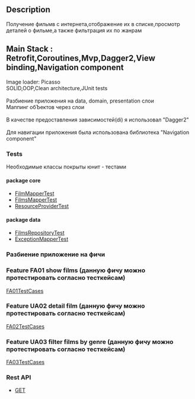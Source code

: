 ## Description
Получение фильмв с интернета,отображение их в списке,просмотр деталей о фильме,а также фильтрация их по жанрам

## Main Stack : Retrofit,Coroutines,Mvp,Dagger2,View binding,Navigation component <br/>
Image loader: Picasso <br/>
SOLID,OOP,Clean architecture,JUnit tests<br/><br/>
Разбиение приложения на data, domain, presentation слои<br/>
Маппинг обЪектов через слои<br/><br/>
В качестве предоставления зависимостей(di) я использовал "Dagger2"<br/><br />
Для навигации приложения была использована библиотека "Navigation component"

### Tests
Необходимые классы покрыты юнит - тестами

#### package core
- [FilmMapperTest](https://github.com/KostyaGig/TzFilmsApp/blob/master/app/src/test/java/com/zinoview/tzfilmsapp/core/FilmMapperTest.kt)<br/>
- [FilmsMapperTest](https://github.com/KostyaGig/TzFilmsApp/blob/master/app/src/test/java/com/zinoview/tzfilmsapp/core/FilmsMapperTest.kt)<br/>
- [ResourceProviderTest](https://github.com/KostyaGig/TzFilmsApp/blob/master/app/src/test/java/com/zinoview/tzfilmsapp/core/ResourceProviderTest.kt)<br/>

#### package data
- [FilmsRepositoryTest](https://github.com/KostyaGig/TzFilmsApp/blob/master/app/src/test/java/com/zinoview/tzfilmsapp/data/FilmsRepositoryTest.kt)<br/>
- [ExceptionMapperTest](https://github.com/KostyaGig/TzFilmsApp/blob/master/app/src/test/java/com/zinoview/tzfilmsapp/data/ExceptionMapperTest.kt)<br/>

### Разбиение приложение на фичи

### Feature FA01 show films (данную фичу можно протестировать согласно тесткейсам)

[FA01TestCases](https://github.com/KostyaGig/TzFilmsApp/blob/master/app/src/main/java/com/zinoview/tzfilmsapp/testcases/FA01TestCases)<br/>

### Feature UA02 detail film (данную фичу можно протестировать согласно тесткейсам)

[FA02TestCases](https://github.com/KostyaGig/TzFilmsApp/blob/master/app/src/main/java/com/zinoview/tzfilmsapp/testcases/FA02TestCases)<br/>

### Feature UA03 filter films by genre (данную фичу можно протестировать согласно тесткейсам)

[FA03TestCases](https://github.com/KostyaGig/TzFilmsApp/blob/master/app/src/main/java/com/zinoview/tzfilmsapp/testcases/FA03TestCases)<br/>

### Rest API
 - [GET](https://s3-eu-west-1.amazonaws.com/sequeniatesttask/films.json)
